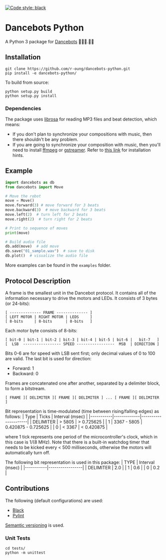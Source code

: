 [![Code style: black](https://img.shields.io/badge/code%20style-black-000000.svg)](https://github.com/psf/black)

# Dancebots Python
A Python 3 package for [Dancebots](https://www.dancebots.ch/) 🕺💃🤖.🎉✨


## Installation
```shell
git clone https://github.com/r-oung/dancebots-python.git
pip install -e dancebots-python/
```

To build from source:
```shell
python setup.py build
python setup.py install
```

### Dependencies
The package uses [librosa](https://github.com/librosa/librosa) for reading MP3 files and beat detection, which means:
- If you don't plan to synchronize your compositions with music, then there shouldn't be any problem. 
- If you are going to synchronize your composition with music, then you'll need to install [ffmpeg](https://www.ffmpeg.org/) or [gstreamer](https://gstreamer.freedesktop.org/). Refer to [this link](https://github.com/librosa/librosa#hints-for-the-installation) for installation hints.


## Example
```python
import dancebots as db
from dancebots import Move

# Move the robot
move = Move()
move.forward(3) # move forward for 3 beats
move.backward(3)  # move backward for 3 beats
move.left(2)  # turn left for 2 beats
move.right(2)  # turn right for 2 beats

# Print to sequence of moves
print(move)

# Build audio file
db.add(move)  # add move
db.save("01_sample.wav")  # save to disk
db.plot()  # visualize the audio file
```

More examples can be found in the `examples` folder.


## Protocol Description
A frame is the smallest unit in the Dancebot protocol. It contains all of the information necessary to drive the motors and LEDs. It consists of 3 bytes (or 24-bits):
```
[ -------------- FRAME -------------- ]
[ LEFT MOTOR | RIGHT MOTOR | LEDS     ]
[ 8-bits     | 8-bits      | 8-bits   ]
```

Each motor byte consists of 8-bits:
```
[ bit-0 | bit-1 | bit-2 | bit-3 | bit-4 | bit-5 | bit-6 |   bit-7   ]
[  LSB  ----------------- SPEED -----------------  MSB  | DIRECTION ]
```

Bits 0-6 are for speed with LSB sent first; only decimal values of 0 to 100 are valid. The last bit is used for direction:
  - Forward: 1
  - Backward: 0

Frames are concatenated one after another, separated by a delimiter block, to form a bitstream.
```
[ FRAME ][ DELIMITER ][ FRAME ][ DELIMITER ] ... [ FRAME ][ DELIMITER ]
```

Bit representation is time-modulated (time between rising/falling edges) as follows:
| Type      | Ticks       | Interval (msec)     |
|-----------|-------------|---------------------|
| DELIMITER |      > 5805 |          > 0.725625 |
|     1     | 3367 - 5805 | 0.420875 - 0.725625 |
|     0     |      < 3367 |          < 0.420875 |

where 1 tick represents one period of the microcontroller's clock, which in this case is 1/(8 MHz). Note that there is a built-in watchdog timer that needs to be kicked every < 500 milliseconds, otherwise the motors will automatically turn off.

The following bit representation is used in this package:
| TYPE      | Interval (msec) |
|-----------|-----------------|
| DELIMITER |       2.0       |
|     1     |       0.6       |
|     0     |       0.2       |


## Contributions
The following (default configurations) are used:
- [Black](https://github.com/psf/black)
- [Pylint](https://pylint.org/)

[Semantic versioning](https://semver.org/) is used.


### Unit Tests
```shell
cd tests/
python -m unittest
```
